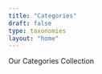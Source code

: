 ```yaml
---
title: "Categories"
draft: false
type: taxonomies
layout: "home"
---
```


Our Categories Collection
